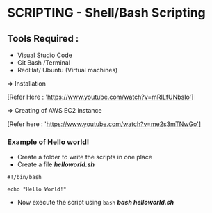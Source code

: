 # SCRIPTING - Shell/Bash Scripting

## Tools Required :

* Visual Studio Code
* Git Bash /Terminal
* RedHat/ Ubuntu (Virtual machines)

=> Installation 
    
[Refer Here : 'https://www.youtube.com/watch?v=mRILfUNbsIo']

=> Creating of AWS EC2 instance

[Refer here : 'https://www.youtube.com/watch?v=me2s3mTNwGo']

### Example of Hello world!

* Create a folder to write the scripts in one place
* Create a file _**helloworld.sh**_
```
#!/bin/bash

echo "Hello World!"
```
* Now execute the script using `bash` _**bash helloworld.sh**_

